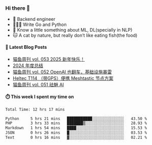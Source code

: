 ### Hi there 👋

- 🔧 Backend engineer
- 👨🏻‍💻 Write Go and Python
- 🔭 Know a little something about ML, DL(specially in NLP)
- 🐱 A cat by nature, but really don’t like eating fish(the food)

#### 📖 Latest Blog Posts
<!-- BLOG-POST-LIST:START -->
- [猫鱼周刊 vol. 053 2025 新年快乐！](https://ameow.xyz/archives/weekly-053)
- [2024 年度总结](https://ameow.xyz/archives/2024-wrapup)
- [猫鱼周刊 vol. 052 OpenAI 也翻车，基础设施暴雷](https://ameow.xyz/archives/weekly-052)
- [Heltec T114 （带GPS）便携 Meshtastic 节点方案](https://ameow.xyz/archives/meshtastic-heltec-t114)
- [猫鱼周刊 vol. 051 祛魅 AI](https://ameow.xyz/archives/weekly-051)
<!-- BLOG-POST-LIST:END -->

#### ⏱️ This week I spent my time on
<!--START_SECTION:waka-->

```txt
Total Time: 12 hrs 17 mins

Python     5 hrs 21 mins   ███████████░░░░░░░░░░░░░░   43.50 %
PHP        3 hrs 33 mins   ███████▒░░░░░░░░░░░░░░░░░   28.93 %
Markdown   1 hrs 54 mins   ████░░░░░░░░░░░░░░░░░░░░░   15.53 %
JSON       0 hrs 26 mins   █░░░░░░░░░░░░░░░░░░░░░░░░   03.53 %
Text       0 hrs 16 mins   ▓░░░░░░░░░░░░░░░░░░░░░░░░   02.21 %
```

<!--END_SECTION:waka-->

<!--
**LeslieLeung/LeslieLeung** is a ✨ _special_ ✨ repository because its `README.md` (this file) appears on your GitHub profile.

Here are some ideas to get you started:

- 🔭 I’m currently working on ...
- 🌱 I’m currently learning ...
- 👯 I’m looking to collaborate on ...
- 🤔 I’m looking for help with ...
- 💬 Ask me about ...
- 📫 How to reach me: ...
- 😄 Pronouns: ...
- ⚡ Fun fact: ...
-->
